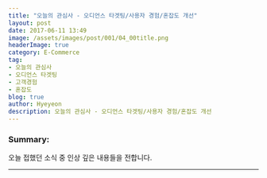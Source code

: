 ```yaml
---
title: "오늘의 관심사 - 오디언스 타겟팅/사용자 경험/혼잡도 개선"
layout: post
date: 2017-06-11 13:49
image: /assets/images/post/001/04_00title.png
headerImage: true
category: E-Commerce
tag:
- 오늘의 관심사
- 오디언스 타겟팅
- 고객경험
- 혼잡도
blog: true
author: Hyeyeon
description: 오늘의 관심사 - 오디언스 타겟팅/사용자 경험/혼잡도 개선
---
```


### Summary:

오늘 접했던 소식 중 인상 깊은 내용들을 전합니다.

---
